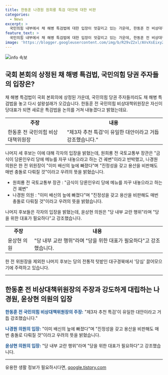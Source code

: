 ```yaml
---
title: 한동훈 나경원 원희룡 특검 대안에 대한 비판
categories:
  - News
excerpt: >
  국민의힘 내부에서 채 해병 특검법에 대한 입장이 엇갈리고 있는 가운데, 한동훈 전 비상대책위원장은 새로운 특검법 제안을 한다고 밝히며 논란을 불러일으켰다. 나경원, 윤상현 의원과 원희룡 전 장관은 한 전 위원장의 주장을 비판하며 내부 갈등이 노출됐다. 이에 나머지 세 후보들은 대구경북에서 당 심을 모으는 노력을 기울이고 있다.
feature_text: >
  국민의힘 내부에서 채 해병 특검법에 대한 입장이 엇갈리고 있는 가운데, 한동훈 전 비상대책위원장은 새로운 특검법 제안을 한다고 밝히며 논란을 불러일으켰다. 나경원, 윤상현 의원과 원희룡 전 장관은 한 전 위원장의 주장을 비판하며 내부 갈등이 노출됐다. 이에 나머지 세 후보들은 대구경북에서 당 심을 모으는 노력을 기울이고 있다.
image: 'https://blogger.googleusercontent.com/img/b/R29vZ2xl/AVvXsEixyZcFfHzMRdzZMjFBmAUKJYCLCGyLL1o632UiGVXcaFdKo_bkvkuCioo0uUKlGfBVcT3P84aROyZIXSBEx3Aw5nCQ3pTgDom1WDC4m8eifvWiAmWEEVb4x6G_l8C0QH225ldMjyaFvpxGEBGNO37VmDTDMHGhJPq73UglMfDca1-0aw/s1600/blogspot.png'
---
```


<p><img src="https://blogger.googleusercontent.com/img/b/R29vZ2xl/AVvXsEixyZcFfHzMRdzZMjFBmAUKJYCLCGyLL1o632UiGVXcaFdKo_bkvkuCioo0uUKlGfBVcT3P84aROyZIXSBEx3Aw5nCQ3pTgDom1WDC4m8eifvWiAmWEEVb4x6G_l8C0QH225ldMjyaFvpxGEBGNO37VmDTDMHGhJPq73UglMfDca1-0aw/s1600/blogspot.png" alt="info 속보" /></p>

<h2 data-ke-size="size26">국회 본회의 상정된 채 해병 특검법, 국민의힘 당권 주자들의 입장은?</h2>

<p data-ke-size="size16">채 해병 특검법이 국회 본회의에 상정된 가운데, 국민의힘 당권 주자들끼리도 채 해병 특검법을 놓고 다시 설왕설래가 오갔습니다. 한동훈 전 국민의힘 비상대책위원장은 자신이 당대표가 되면 새로운 특검법을 논의를 거쳐 내놓겠다고 밝혔는데요.</p>

<table>
  <tbody>
    <tr>
      <td style="text-align: center; height: 17px;"><b>주장</b></td>
      <td style="text-align: center; height: 17px;"><b>내용</b></td>
    </tr>
    <tr>
      <td style="text-align: left; height: 17px;">한동훈 전 국민의힘 비상대책위원장</td>
      <td style="text-align: left; height: 17px;">"제3자 추천 특검'이 유일한 대안이라고 거듭 강조했습니다."</td>
    </tr>
  </tbody>
</table>

<p data-ke-size="size16">나머지 세 후보는 이에 대해 각자의 입장을 밝혔는데, 원희룡 전 국토교통부 장관은 "금식이 당론인우리 당에 메뉴를 자꾸 내놓으라고 하는 건 궤변"이라고 반박했고, 나경원 의원은 한 전 위원장이 "이미 배신의 늪에 빠졌다"며 "진정성을 갖고 용산을 비판해도 매번 충돌로 다뤄질 것"이라고 우려의 뜻을 밝혔습니다.</p>

<ul>
  <li>원희룡 전 국토교통부 장관 : "금식이 당론인우리 당에 메뉴를 자꾸 내놓으라고 하는 건 궤변"</li>
  <li>나경원 의원 : "이미 배신의 늪에 빠졌다"며 "진정성을 갖고 용산을 비판해도 매번 충돌로 다뤄질 것"이라고 우려의 뜻을 밝혔습니다.</li>
</ul>

<p data-ke-size="size16">나머지 후보들은 각자의 입장을 밝혔는데, 윤상현 의원은 "당 내부 교란 행위"라며 "당을 위한 대표가 필요하다"고 강조했습니다.</p>

<table>
  <tbody>
    <tr>
      <td style="text-align: center; height: 17px;"><b>주장</b></td>
      <td style="text-align: center; height: 17px;"><b>내용</b></td>
    </tr>
    <tr>
      <td style="text-align: left; height: 17px;">윤상현 의원</td>
      <td style="text-align: left; height: 17px;">"당 내부 교란 행위"라며 "당을 위한 대표가 필요하다"고 강조했습니다.</td>
    </tr>
  </tbody>
</table>

<p data-ke-size="size16">한 전 위원장을 제외한 나머지 후보는 당의 전통적 텃밭인 대구경북에서 '당심' 끌어모으기에 주력하고 있습니다.</p>

<hr>

<h2 data-ke-size="size26">한동훈 전 비상대책위원장의 주장과 강도하게 대립하는 나경원, 윤상현 의원의 입장</h2>

<p data-ke-size="size16"><b><span style="color: #1a5490;">한동훈 전 국민의힘 비상대책위원장의 주장:</span></b> "제3자 추천 특검'이 유일한 대안이라고 거듭 강조했습니다."</p>

<p data-ke-size="size16"><b><span style="color: #1a5490;">나경원 의원의 입장:</span></b> "이미 배신의 늪에 빠졌다"며 "진정성을 갖고 용산을 비판해도 매번 충돌로 다뤄질 것"이라고 우려의 뜻을 밝혔습니다.</p>

<p data-ke-size="size16"><b><span style="color: #1a5490;">윤상현 의원의 입장:</span></b> "당 내부 교란 행위"라며 "당을 위한 대표가 필요하다"고 강조했습니다.</p>

<hr>
유용한 생활 정보가 필요하시다면, <a href="https://qoogle.tistory.com" rel="dofollow">qoogle.tistory.com</a>


